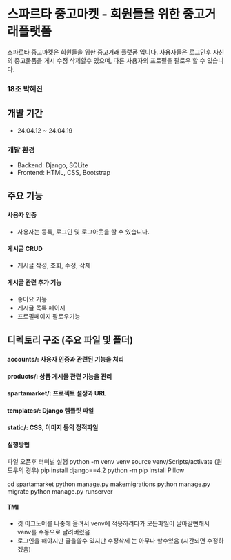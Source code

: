 # 스파르타 중고마켓 - 회원들을 위한 중고거래플랫폼 
스파르타 중고마켓은 회원들을 위한 중고거래 플랫폼 입니다.
사용자들은 로그인후 자신의 중고물품을 게시 수정 삭제할수 있으며, 다른 사용자의 프로필을 팔로우 할 수 있습니다.


### 18조 박혜진


## 개발 기간
* 24.04.12 ~ 24.04.19 


### 개발 환경
* Backend: Django, SQLite
* Frontend: HTML, CSS, Bootstrap


## 주요 기능
#### 사용자 인증
- 사용자는 등록, 로그인 및 로그아웃을 할 수 있습니다.
#### 게시글 CRUD
- 게시글 작성, 조회, 수정, 삭제
#### 게시글 관련 추가 기능
- 좋아요 기능
- 게시글 목록 페이지
- 프로필페이지 팔로우기능

## 디렉토리 구조 (주요 파일 및 폴더)
#### accounts/: 사용자 인증과 관련된 기능을 처리
#### products/: 상품 게시물 관련 기능을 관리
#### spartamarket/: 프로젝트 설정과 URL
#### templates/: Django 템플릿 파일
#### static/: CSS, 이미지 등의 정적파일

#### 실행방법
파일 오픈후 터미널 실행
python -m venv venv
source venv/Scripts/activate  (윈도우의 경우)
pip install django==4.2
python -m pip install Pillow

cd spartamarket
python manage.py makemigrations
python manage.py migrate
python manage.py runserver

#### TMI 
- 깃 이그노어를 나중에 올려서 venv에 적용하려다가 모든파일이 날아갈뻔해서 venv를 수동으로 날려버렸음
- 로그인을 해야지만 글을쓸수 있지만 수정삭제 는 아무나 할수있음 (시간되면 수정하겠음)

